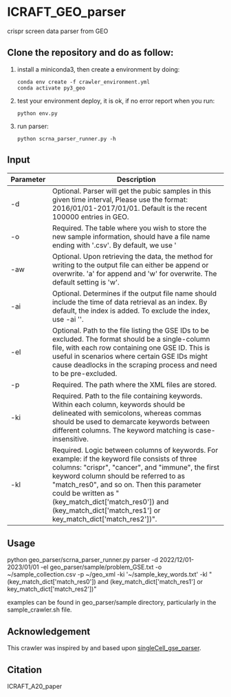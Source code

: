 # ICRAFT_GEO_parser
crispr screen data parser from GEO
## Clone the repository and do as follow:
1. install a miniconda3, then create a environment by doing:
    ```shell
    conda env create -f crawler_environment.yml
    conda activate py3_geo
    ```
2. test your environment deploy, it is ok, if no error report when you run:
    ```shell
    python env.py
    ```
3. run parser:
    ```shell
    python scrna_parser_runner.py -h
    ```
## Input
| Parameter   | Description |
| ----------- | ----------- |
| -d    | Optional. Parser will get the pubic samples in this given time interval, Please use the format: 2016/01/01-2017/01/01. Default is the recent 100000 entries in GEO. |
| -o    | Required. The table where you wish to store the new sample information, should have a file name ending with '.csv'. By default, we use '|' as the default delimiter to prevent accidental splitting of the content. The example file is "crispr_collection.csv". |
| -aw   | Optional. Upon retrieving the data, the method for writing to the output file can either be append or overwrite. 'a' for append and 'w' for overwrite. The default setting is 'w'.|
| -ai   | Optional. Determines if the output file name should include the time of data retrieval as an index. By default, the index is added. To exclude the index, use -ai ''.|
| -el   | Optional. Path to the file listing the GSE IDs to be excluded. The format should be a single-column file, with each row containing one GSE ID. This is useful in scenarios where certain GSE IDs might cause deadlocks in the scraping process and need to be pre-excluded. |
| -p    | Required. The path where the XML files are stored.|
| -ki   | Required. Path to the file containing keywords. Within each column, keywords should be delineated with semicolons, whereas commas should be used to demarcate keywords between different columns. The keyword matching is case-insensitive.|
| -kl   | Required. Logic between columns of keywords. For example: if the keyword file consists of three columns: "crispr", "cancer", and "immune", the first keyword column should be referred to as "match_res0", and so on. Then this parameter could be written as "(key_match_dict['match_res0']) and (key_match_dict['match_res1'] or key_match_dict['match_res2'])".|

## Usage
python geo_parser/scrna_parser_runner.py parser -d 2022/12/01-2023/01/01 -el geo_parser/sample/problem_GSE.txt -o ~/sample_collection.csv -p ~/geo_xml -ki '~/sample_key_words.txt' -kl "(key_match_dict['match_res0']) and (key_match_dict['match_res1'] or key_match_dict['match_res2'])"

examples can be found in geo_parser/sample directory, particularly in the sample_crawler.sh file.

## Acknowledgement
This crawler was inspired by and based upon [singleCell_gse_parser](https://github.com/zhengrongbin/singleCell_gse_parser).

## Citation
ICRAFT_A20_paper